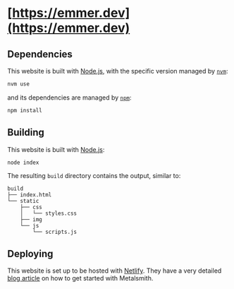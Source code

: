 # [https://emmer.dev](https://emmer.dev)

## Dependencies

This website is built with [Node.js](https://nodejs.org), with the specific version managed by [`nvm`](https://github.com/nvm-sh/nvm):

```bash
nvm use
```

and its dependencies are managed by [`npm`](https://www.npmjs.com/):

```bash
npm install
```

## Building

This website is built with [Node.js](https://nodejs.org):

```bash
node index
```

The resulting `build` directory contains the output, similar to:

```text
build
├── index.html
└── static
    ├── css
    │   └── styles.css
    ├── img
    └── js
        └── scripts.js
```

## Deploying

This website is set up to be hosted with [Netlify](https://www.netlify.com/). They have a very detailed [blog article](https://www.netlify.com/blog/2015/12/08/a-step-by-step-guide-metalsmith-on-netlify/) on how to get started with Metalsmith.
